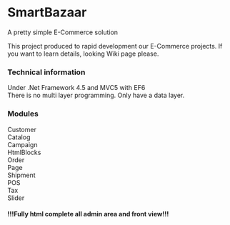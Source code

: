 # SmartBazaar
A pretty simple E-Commerce solution

This project produced to rapid development our E-Commerce projects. If you want to learn details, looking Wiki page please.

### Technical information
Under .Net Framework 4.5 and MVC5 with EF6  
There is no multi layer programming. Only have a data layer.

### Modules
Customer  
Catalog  
Campaign  
HtmlBlocks  
Order  
Page  
Shipment  
POS  
Tax  
Slider  

#### !!!Fully html complete all admin area and front view!!!
